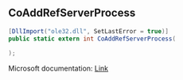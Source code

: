 ## CoAddRefServerProcess

```csharp
[DllImport("ole32.dll", SetLastError = true)]
public static extern int CoAddRefServerProcess(
   
);
```

Microsoft documentation: [Link](https://docs.microsoft.com/en-us/windows/win32/api/combaseapi/nf-combaseapi-coaddrefserverprocess)

